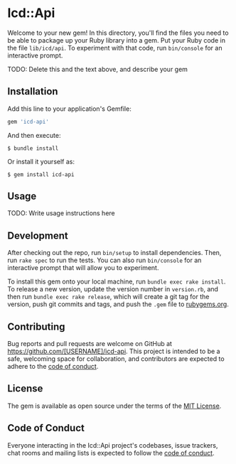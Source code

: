# Icd::Api

Welcome to your new gem! In this directory, you'll find the files you need to be able to package up your Ruby library into a gem. Put your Ruby code in the file `lib/icd/api`. To experiment with that code, run `bin/console` for an interactive prompt.

TODO: Delete this and the text above, and describe your gem

## Installation

Add this line to your application's Gemfile:

```ruby
gem 'icd-api'
```

And then execute:

    $ bundle install

Or install it yourself as:

    $ gem install icd-api

## Usage

TODO: Write usage instructions here

## Development

After checking out the repo, run `bin/setup` to install dependencies. Then, run `rake spec` to run the tests. You can also run `bin/console` for an interactive prompt that will allow you to experiment.

To install this gem onto your local machine, run `bundle exec rake install`. To release a new version, update the version number in `version.rb`, and then run `bundle exec rake release`, which will create a git tag for the version, push git commits and tags, and push the `.gem` file to [rubygems.org](https://rubygems.org).

## Contributing

Bug reports and pull requests are welcome on GitHub at https://github.com/[USERNAME]/icd-api. This project is intended to be a safe, welcoming space for collaboration, and contributors are expected to adhere to the [code of conduct](https://github.com/[USERNAME]/icd-api/blob/master/CODE_OF_CONDUCT.md).


## License

The gem is available as open source under the terms of the [MIT License](https://opensource.org/licenses/MIT).

## Code of Conduct

Everyone interacting in the Icd::Api project's codebases, issue trackers, chat rooms and mailing lists is expected to follow the [code of conduct](https://github.com/[USERNAME]/icd-api/blob/master/CODE_OF_CONDUCT.md).
